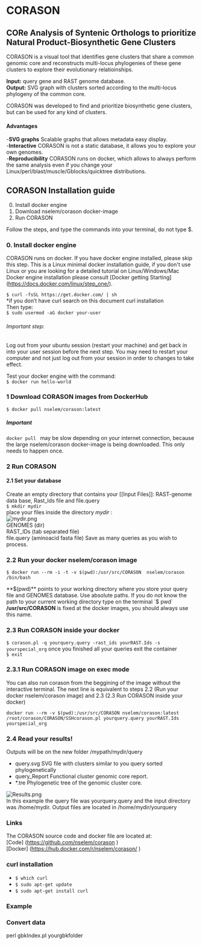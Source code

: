 # CORASON

## CORe Analysis of Syntenic Orthologs to prioritize Natural Product-Biosynthetic Gene Clusters
CORASON is a visual tool that identifies gene clusters that share a common genomic core and reconstructs multi-locus phylogenies of these gene clusters to explore their evolutionary relatioinships.

**Input:** query gene and RAST genome database.  
**Output:** SVG graph with clusters sorted according to the multi-locus phylogeny of the common core.  

CORASON was developed to find and prioritize biosynthetic gene clusters, but can be used for any kind of clusters.  

#### Advantages
-**SVG graphs** Scalable graphs that allows metadata easy display.  
-**Interactive** CORASON is not a static database, it allows you to explore your own genomes.  
-**Reproducibility** CORASON runs on docker, which allows to always perform the same analysis even if you change your Linux/perl/blast/muscle/Gblocks/quicktree distributions.  

## CORASON Installation guide

0. Install docker engine   
1. Download nselem/corason docker-image  
2. Run CORASON   

Follow the steps, and type the commands into your terminal, do not type $.  

### 0. Install docker engine
CORASON runs on docker. If you have docker engine installed, please skip this step. This is a Linux minimal docker installation guide, if you don't use Linux or you are looking for a detailed tutorial on Linux/Windows/Mac Docker engine installation please consult [Docker getting Starting] (https://docs.docker.com/linux/step_one/).  

`$ curl -fsSL https://get.docker.com/ | sh `  
*if you don’t have curl search on this document curl installation  
Then type:  
    `$ sudo usermod -aG docker your-user`

###### Important step:  
Log out from your ubuntu session (restart your machine) and get back in into your user session before the next step.
You may need to restart your computer and not just log out from your session in order to changes to take effect.

Test your docker engine with the command:  
`$ docker run hello-world`  

### 1 Download CORASON images from DockerHub
`$ docker pull nselem/corason:latest  `  

##### Important  
`docker pull ` may be slow depending on your internet connection, because the large nselem/corason docker-image is being downloaded. This only needs to happen once.

### 2 Run CORASON
#### 2.1 Set your database  
Create an empty directory that contains your [[Input Files]]: RAST-genome data base, Rast_Ids file and file.query  
`$ mkdir mydir`  
place your files inside the directory _mydir_ :  
![mydir.png](https://github.com/nselem/corason/blob/master/IMAGES/mydir3.png)  
GENOMES    (dir)  
RAST_IDs   (tab separated file)  
file.query (aminoacid fasta file) Save as many queries as you wish to process.  

### 2.2 Run your docker nselem/corason image  

`$ docker run --rm -i -t -v $(pwd):/usr/src/CORASON  nselem/corason /bin/bash`

**$(pwd)** points to your working directory where you store your query file and GENOMES database.  
Use absolute paths. If you do not know the path to your current working directory type on the terminal  
`$ pwd`  
**/usr/src/CORASON** is fixed at the docker images, you should always use this name.  

### 2.3 Run CORASON inside your docker  

`$ corason.pl -q yourquery.query -rast_ids yourRAST.Ids -s yourspecial_org`
once you finished all your queries exit the container  
`$ exit`  

### 2.3.1 Run CORASON image on exec mode  
You can also run corason from the beggining of the image without the interactive terminal. The next line is equivalent to steps 2.2 (Run your docker nselem/corason image) and 2.3 (2.3 Run CORASON inside your docker)  

`docker run --rm -v $(pwd):/usr/src/CORASON nselem/corason:latest /root/corason/CORASON/SSHcorason.pl yourquery.query yourRAST.Ids yourspecial_org`

### 2.4 Read your results! 
Outputs will be on the new folder /mypath/mydir/query   
- query.svg  SVG file with clusters similar to you query sorted phylogenetically  
- query_Report   Functional cluster genomic core report.
- *.tre Phylogenetic tree of the genomic cluster core.

![Results.png](https://github.com/nselem/corason/blob/master/IMAGES/yourquery2.png)  
In this example the query file was yourquery.query and the input directory was /home/mydir. Output files are located in /home/mydir/yourquery  
### Links  
The CORASON source code and docker file are located at:  
[Code] (https://github.com/nselem/corason  )  
[Docker] (https://hub.docker.com/r/nselem/corason/  )  

### curl installation
- `$ which curl`
- `$ sudo apt-get update`
- `$ sudo apt-get install curl`
### Example  
### Convert data
perl gbkIndex.pl yourgbkfolder  
